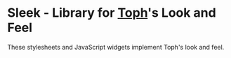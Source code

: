 # Sleek - Library for [Toph](https://toph.co/)'s Look and Feel

These stylesheets and JavaScript widgets implement Toph's look and feel.
